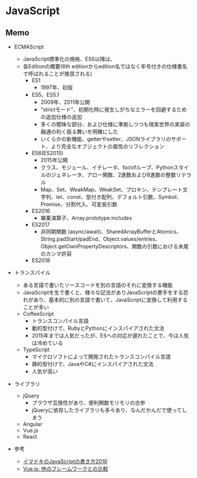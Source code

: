 # JavaScript


## Memo
* ECMAScript
    * JavaScript標準化の規格、ES6以降は、
    * 各Editionの概要(6th editionからedition名ではなく年号付きの仕様書名で呼ばれることが推奨される)
        * ES1
            * 1997年、初版
        * ES5、ES5.1
            * 2009年、2011年公開
            * "strictモード"、初期化時に発生しがちなエラーを回避するための追加仕様の追加
            * 多くの曖昧な部分、および仕様に準拠しつつも現実世界の実装の融通の利く振る舞いを明確にした
            * いくらかの新機能、getterやsetter、JSONライブラリのサポート、より完全なオブジェクトの属性のリフレクション
        * ES6(ES2015)
            * 2015年公開
            * クラス、モジュール、イテレータ、for/ofループ、Pythonスタイルのジェネレータ、アロー関数、2進数および8進数の整数リテラル
            * Map、Set、WeakMap、WeakSet、プロキシ、テンプレート文字列、let、const、型付き配列、デフォルト引数、Symbol、Promise、分割代入、可変長引数
        * ES2016
            * 冪乗演算子、Array.prototype.includes
        * ES2017
            * 非同期関数 (async/await)、SharedArrayBufferとAtomics、String.padStart/padEnd、Object.values/entries、Object.getOwnPropertyDescriptors、関数の引数における末尾のカンマ許容
        * ES2018
* トランスパイル
    * ある言語で書いたソースコードを別の言語のそれに変換する機能
    * JavaScriptを生で書くと、様々な記法がありJavaScriptの悪手をする恐れがあり、基本的に別の言語で書いて、JavaScriptに変換して利用することが多い
    * CoffeeScript
        * トランスコンパイル言語
        * 動的型付けで、RubyとPythonにインスパイアされた文法
        * 2015年までは人気だったが、ESへの対応が遅れたことで、今は人気は冷めている
    * TypeScript
        * マイクロソフトによって開発されたトランスコンパイル言語
        * 静的型付けで、JavaやC#にインスパイアされた文法
        * 人気が高い
* ライブラリ
    * jQuery
        * ブラウザ互換性があり、便利関数モリモリの古参
        * jQueryに依存したライブラリも多々あり、なんだかんだで使ってしまう
    * Angular
    * Vue.js
    * React


* 参考
    * [イマドキのJavaScriptの書き方2018](https://qiita.com/shibukawa/items/19ab5c381bbb2e09d0d9)
    * [Vue.js: 他のフレームワークとの比較](https://jp.vuejs.org/v2/guide/comparison.html)
